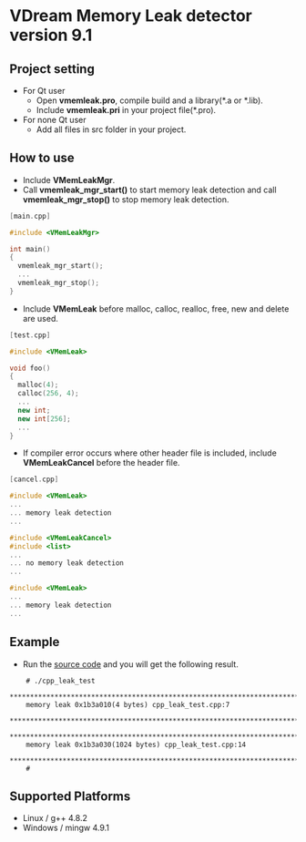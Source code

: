 # VDream Memory Leak detector version 9.1

## Project setting
  * For Qt user
    * Open **vmemleak.pro**, compile build and a library(*.a or *.lib).
    * Include **vmemleak.pri** in your project file(*.pro).
  * For none Qt user
    * Add all files in src folder in your project.

## How to use

  * Include **VMemLeakMgr**.
  * Call **vmemleak_mgr_start()** to start memory leak detection and call **vmemleak_mgr_stop()** to stop memory leak detection.

```cpp
[main.cpp]

#include <VMemLeakMgr>

int main()
{
  vmemleak_mgr_start();
  ...
  vmemleak_mgr_stop();
}
```

  * Include **VMemLeak** before malloc, calloc, realloc, free, new and delete are used.

```cpp
[test.cpp]

#include <VMemLeak>

void foo()
{
  malloc(4);
  calloc(256, 4);
  ...
  new int;
  new int[256];
  ...
}
```

  * If compiler error occurs where other header file is included, include **VMemLeakCancel** before the header file.

```cpp
[cancel.cpp]

#include <VMemLeak>
...
... memory leak detection
...

#include <VMemLeakCancel>
#include <list>
...
... no memory leak detection
...

#include <VMemLeak>
...
... memory leak detection
...
```

## Example

  * Run the [source code](app/exam/cpp_leak_test/cpp_leak_test.cpp) and you will get the following result.

```
    # ./cpp_leak_test 
    ******************************************************************************
    memory leak 0x1b3a010(4 bytes) cpp_leak_test.cpp:7
    ******************************************************************************
    ******************************************************************************
    memory leak 0x1b3a030(1024 bytes) cpp_leak_test.cpp:14
    ******************************************************************************
    #
```

## Supported Platforms
  * Linux / g++ 4.8.2
  * Windows / mingw 4.9.1
